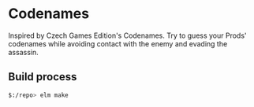 # Codenames
Inspired by Czech Games Edition's Codenames. Try to guess your Prods' codenames while avoiding contact with the enemy and evading the assassin.

## Build process
```sh
$:/repo> elm make
```
